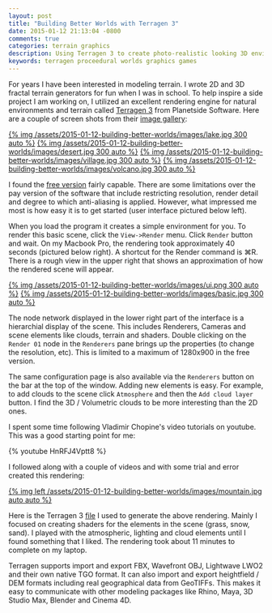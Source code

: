 ```yaml
---
layout: post
title: "Building Better Worlds with Terragen 3"
date: 2015-01-12 21:13:04 -0800
comments: true
categories: terrain graphics
description: Using Terragen 3 to create photo-realistic looking 3D environments 
keywords: terragen proceedural worlds graphics games
---
```


For years I have been interested in modeling terrain. I wrote 2D and 3D fractal terrain generators for fun when I was in school. To help inspire a side project I am working on, I utilized an excellent rendering engine for natural environments and terrain called [Terragen 3](http://planetside.co.uk/products/terragen3) from Planetside Software. Here are a couple of screen shots from their [image gallery](http://planetside.co.uk/galleries/terragen-gallery):

[{% img /assets/2015-01-12-building-better-worlds/images/lake.jpg 300 auto %}](/assets/2015-01-12-building-better-worlds/images/lake.jpg)
[{% img /assets/2015-01-12-building-better-worlds/images/desert.jpg 300 auto %}](/assets/2015-01-12-building-better-worlds/images/desert.jpg)
[{% img /assets/2015-01-12-building-better-worlds/images/village.jpg 300 auto %}](/assets/2015-01-12-building-better-worlds/images/village.jpg)
[{% img /assets/2015-01-12-building-better-worlds/images/volcano.jpg 300 auto %}](/assets/2015-01-12-building-better-worlds/images/volcano.jpg)

<!-- more -->

I found the [free version](http://planetside.co.uk/products/download-tg3) fairly capable. There are some limitations over the pay version of the software that include restricting resolution, render detail and degree to which anti-aliasing is applied. However, what impressed me most is how easy it is to get started (user interface pictured below left).

When you load the program it creates a simple environment for you. To render this basic scene, click the `View->Render` menu. Click `Render` button and wait. On my Macbook Pro, the rendering took approximately 40 seconds (pictured below right). A shortcut for the Render command is ⌘R. There is a rough view in the upper right that shows an approximation of how the rendered scene will appear.

[{% img /assets/2015-01-12-building-better-worlds/images/ui.png 300 auto %}](/assets/2015-01-12-building-better-worlds/images/ui.png)
[{% img /assets/2015-01-12-building-better-worlds/images/basic.jpg 300 auto %}](/assets/2015-01-12-building-better-worlds/images/basic.jpg)

The node network displayed in the lower right part of the interface is a hierarchial display of the scene. This includes Renderers, Cameras and scene elements like clouds, terrain and shaders. Double clicking on the `Render 01` node in the `Renderers` pane brings up the properties (to change the resolution, etc). This is limited to a maximum of 1280x900 in the free version.

The same configuration page is also available via the `Renderers` button on the bar at the top of the window. Adding new elements is easy. For example, to add clouds to the scene click `Atmosphere` and then the `Add cloud layer` button. I find the 3D / Volumetric clouds to be more interesting than the 2D ones.

I spent some time following Vladimir Chopine's video tutorials on youtube. This was a good starting point for me:

{% youtube HnRFJ4Vptt8 %}

I followed along with a couple of videos and with some trial and error created this rendering:

[{% img left /assets/2015-01-12-building-better-worlds/images/mountain.jpg auto auto %}](/assets/2015-01-12-building-better-worlds/images/mountain.jpg)

Here is the Terragen 3 [file](/assets//2015-01-12-building-better-worlds/images/layered_colors3.tgd) I used to generate the above rendering. Mainly I focused on creating shaders for the elements in the scene (grass, snow, sand). I played with the atmospheric, lighting and cloud elements until I found something that I liked. The rendering took about 11 minutes to complete on my laptop.

Terragen supports import and export FBX, Wavefront OBJ, Lightwave LWO2 and their own native TGO format. It can also import and export heightfield / DEM formats including real geographical data from GeoTIFFs. This makes it easy to communicate with other modeling packages like Rhino, Maya, 3D Studio Max, Blender and Cinema 4D.
